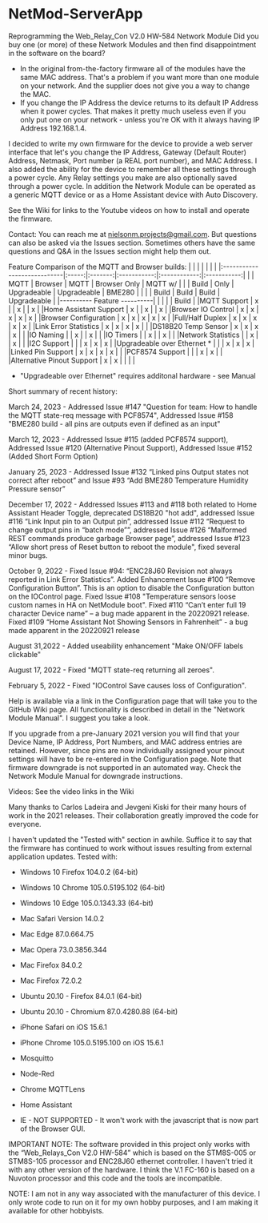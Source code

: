 # NetMod-ServerApp

Reprogramming the Web_Relay_Con V2.0 HW-584 Network Module
Did you buy one (or more) of these Network Modules and then find disappointment in the software on the board?
-	In the original from-the-factory firmware all of the modules have the same MAC address. That's a problem if you want more than one module on your network. And the supplier does not give you a way to change the MAC.
-	If you change the IP Address the device returns to its default IP Address when it power cycles. That makes it pretty much useless even if you only put one on your network - unless you're OK with it always having IP Address 192.168.1.4.

I decided to write my own firmware for the device to provide a web server interface that let's you change the IP Address, Gateway (Default Router) Address, Netmask, Port number (a REAL port number), and MAC Address. I also added the ability for the device to remember all these settings through a power cycle. Any Relay settings you make are also optionally saved through a power cycle. In addition the Network Module can be operated as a generic MQTT device or as a Home Assistant device with Auto Discovery.

See the Wiki for links to the Youtube videos on how to install and operate the firmware.

Contact: You can reach me at nielsonm.projects@gmail.com. But questions can also be asked via the Issues section. Sometimes others have the same questions and Q&A in the Issues section might help them out.

Feature Comparison of the MQTT and Browser builds:
|                             |       |         |             |              |             |
|:----------------------------|:-----:|:-------:|:-----------:|:------------:|:-----------:|
|                             | MQTT  | Browser |    MQTT     | Browser Only |   MQTT w/   |
|                             | Build |  Only   | Upgradeable |  Upgradeable |   BME280    |
|                             |       | Build   |    Build    |     Build    | Upgradeable |
|---------- Feature ----------|       |         |             |              |    Build    |
|MQTT Support                 |   x   |         |      x      |              |      x      |
|Home Assistant Support       |   x   |         |      x      |              |      x      |
|Browser IO Control           |   x   |    x    |      x      |       x      |      x      |
|Browser Configuration        |   x   |    x    |      x      |       x      |      x      |
|Full/Half Duplex             |   x   |    x    |      x      |       x      |      x      |
|Link Error Statistics        |   x   |    x    |      x      |       x      |             |
|DS18B20 Temp Sensor          |   x   |    x    |      x      |       x      |             |
|IO Naming                    |       |    x    |             |       x      |             |
|IO Timers                    |       |    x    |             |       x      |             |
|Network Statistics           |       |    x    |             |       x      |             |
|I2C Support                  |       |         |      x      |       x      |      x      |
|Upgradeable over Ethernet  * |       |         |      x      |       x      |      x      |
|Linked Pin Support           |   x   |    x    |      x      |       x      |             |
|PCF8574 Support              |       |         |      x      |       x      |             |
|Alternative Pinout Support   |   x   |    x    |             |              |             |
* "Upgradeable over Ethernet" requires additonal hardware - see Manual

Short summary of recent history:

March 24, 2023 - Addressed Issue #147 "Question for team: How to handle the MQTT state-req message with PCF8574", Addressed Issue #158 "BME280 build - all pins are outputs even if defined as an input"

March 12, 2023 - Addressed Issue #115 (added PCF8574 support), Addressed Issue #120 (Alternative Pinout Support), Addressed Issue #152 (Added Short Form Option)

January 25, 2023 - Addressed Issue #132 “Linked pins Output states not correct after reboot” and Issue #93 “Add BME280 Temperature Humidity Pressure sensor”

December 17, 2022 - Addressed Issues #113 and #118 both related to Home Assistant Header Toggle, deprecated DS18B20 "hot add", addressed Issue #116 “Link Input pin to an Output pin”, addressed Issue #112 “Request to change output pins in “batch mode””, addressed Issue #126 “Malformed REST commands produce garbage Browser page”, addressed Issue #123 “Allow short press of Reset button to reboot the module", fixed several minor bugs.

October 9, 2022 - Fixed Issue #94: “ENC28J60 Revision not always reported in Link Error Statistics”. Added Enhancement Issue #100 “Remove Configuration Button”. This is an option to disable the Configuration button on the IOControl page. Fixed Issue #108 "Temperature sensors loose custom names in HA on NetModule boot". Fixed #110 “Can’t enter full 19 character Device name” – a bug made apparent in the 20220921 release. Fixed #109 “Home Assistant Not Showing Sensors in Fahrenheit” -  a bug made apparent in the 20220921 release

August 31,2022 - Added useability enhancement "Make ON/OFF labels clickable"

August 17, 2022 - Fixed "MQTT state-req returning all zeroes".

February 5, 2022 - Fixed "IOControl Save causes loss of Configuration".

Help is available via a link in the Configuration page that will take you to the GitHub Wiki page. All functionality is described in detail in the "Network Module Manual". I suggest you take a look.

If you upgrade from a pre-January 2021 version you will find that your Device Name, IP Address, Port Numbers, and MAC address entries are retained. However, since pins are now individually assigned your pinout settings will have to be re-entered in the Configuration page. Note that firmware downgrade is not supported in an automated way. Check the Network Module Manual for downgrade instructions.

Videos: See the video links in the Wiki

Many thanks to Carlos Ladeira and Jevgeni Kiski for their many hours of work in the 2021 releases. Their collaboration greatly improved the code for everyone.

I haven't updated the "Tested with" section in awhile. Suffice it to say that the firmware has continued to work without issues resulting from external application  updates.
Tested with:
- Windows 10 Firefox 104.0.2 (64-bit)
- Windows 10 Chrome 105.0.5195.102 (64-bit)
- Windows 10 Edge 105.0.1343.33 (64-bit)
- Mac Safari Version 14.0.2
- Mac Edge 87.0.664.75
- Mac Opera 73.0.3856.344
- Mac Firefox 84.0.2
- Mac Firefox 72.0.2
- Ubuntu 20.10 - Firefox 84.0.1 (64-bit)
- Ubuntu 20.10 - Chromium 87.0.4280.88 (64-bit)
- iPhone Safari on iOS 15.6.1
- iPhone Chrome 105.0.5195.100 on iOS 15.6.1
- Mosquitto
- Node-Red
- Chrome MQTTLens
- Home Assistant

- IE - NOT SUPPORTED - It won't work with the javascript that is now part of the Browser GUI.

IMPORTANT NOTE: The software provided in this project only works with the “Web_Relays_Con V2.0 HW-584” which is based on the STM8S-005 or STM8S-105 processor and ENC28J60 ethernet controller. I haven't tried it with any other version of the hardware. I think the V.1 FC-160 is based on a Nuvoton processor and this code and the tools are incompatible.

NOTE: I am not in any way associated with the manufacturer of this device. I only wrote code to run on it for my own hobby purposes, and I am making it available for other hobbyists.
